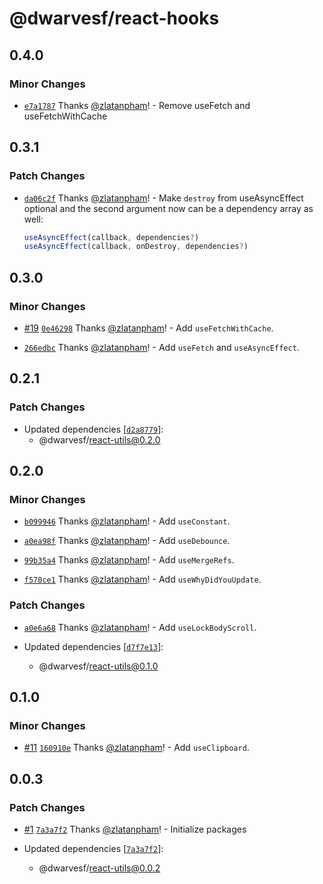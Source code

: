 # @dwarvesf/react-hooks

## 0.4.0

### Minor Changes

- [`e7a1787`](https://github.com/dwarvesf/react-toolkit/commit/e7a17875bbf7fbf580a13a5aff6ff742d3f3a941)
  Thanks [@zlatanpham](https://github.com/zlatanpham)! - Remove useFetch and
  useFetchWithCache

## 0.3.1

### Patch Changes

- [`da06c2f`](https://github.com/dwarvesf/react-toolkit/commit/da06c2f0c584b4c122743765a6790517cdd5cab3)
  Thanks [@zlatanpham](https://github.com/zlatanpham)! - Make `destroy` from
  useAsyncEffect optional and the second argument now can be a dependency array
  as well:

  ```js
  useAsyncEffect(callback, dependencies?)
  useAsyncEffect(callback, onDestroy, dependencies?)
  ```

## 0.3.0

### Minor Changes

- [#19](https://github.com/dwarvesf/react-toolkit/pull/19)
  [`0e46298`](https://github.com/dwarvesf/react-toolkit/commit/0e462985b74b7464efb3d1f3410a0705c2170358)
  Thanks [@zlatanpham](https://github.com/zlatanpham)! - Add
  `useFetchWithCache`.

* [`266edbc`](https://github.com/dwarvesf/react-toolkit/commit/266edbc3aaee2382cf04d77fa7abfbaaf11ace75)
  Thanks [@zlatanpham](https://github.com/zlatanpham)! - Add `useFetch` and
  `useAsyncEffect`.

## 0.2.1

### Patch Changes

- Updated dependencies
  [[`d2a8779`](https://github.com/dwarvesf/react-toolkit/commit/d2a87790d7f782b262e8b3b0521953811bed7c1b)]:
  - @dwarvesf/react-utils@0.2.0

## 0.2.0

### Minor Changes

- [`b099946`](https://github.com/dwarvesf/react-sdk/commit/b0999461c07ec8464decec950f82e4adbf98e0fe)
  Thanks [@zlatanpham](https://github.com/zlatanpham)! - Add `useConstant`.

* [`a0ea98f`](https://github.com/dwarvesf/react-sdk/commit/a0ea98f05aea66f9254583ede2f4239c9d7e2aa5)
  Thanks [@zlatanpham](https://github.com/zlatanpham)! - Add `useDebounce`.

- [`99b35a4`](https://github.com/dwarvesf/react-sdk/commit/99b35a426961d337b8fd9647176bea61470883a6)
  Thanks [@zlatanpham](https://github.com/zlatanpham)! - Add `useMergeRefs`.

* [`f570ce1`](https://github.com/dwarvesf/react-sdk/commit/f570ce1f60ed371e7f547dbbc19ca92dae36d1cb)
  Thanks [@zlatanpham](https://github.com/zlatanpham)! - Add
  `useWhyDidYouUpdate`.

### Patch Changes

- [`a0e6a68`](https://github.com/dwarvesf/react-sdk/commit/a0e6a683ba51eeb90a4c7a408daef91623642e93)
  Thanks [@zlatanpham](https://github.com/zlatanpham)! - Add
  `useLockBodyScroll`.

- Updated dependencies
  [[`d7f7e13`](https://github.com/dwarvesf/react-sdk/commit/d7f7e13c4b472d7c8b62fc02553f7301bbda251f)]:
  - @dwarvesf/react-utils@0.1.0

## 0.1.0

### Minor Changes

- [#11](https://github.com/dwarvesf/react-sdk/pull/11)
  [`160910e`](https://github.com/dwarvesf/react-sdk/commit/160910e5b535e42d8bf72e8c24cad4157fd5a5eb)
  Thanks [@zlatanpham](https://github.com/zlatanpham)! - Add `useClipboard`.

## 0.0.3

### Patch Changes

- [#1](https://github.com/dwarvesf/react-sdk/pull/1)
  [`7a3a7f2`](https://github.com/dwarvesf/react-sdk/commit/7a3a7f2ae016015a725d7e9b9d2bb1d9012c1941)
  Thanks [@zlatanpham](https://github.com/zlatanpham)! - Initialize packages

- Updated dependencies
  [[`7a3a7f2`](https://github.com/dwarvesf/react-sdk/commit/7a3a7f2ae016015a725d7e9b9d2bb1d9012c1941)]:
  - @dwarvesf/react-utils@0.0.2
